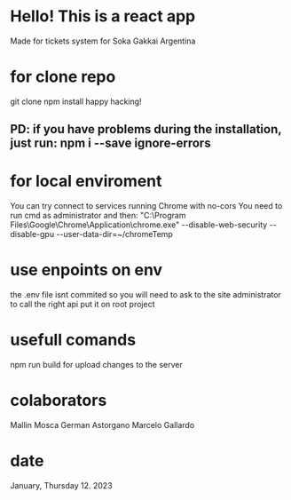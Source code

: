 # Hello! This is a react app
Made for tickets system for Soka Gakkai Argentina

# for clone repo
git clone
npm install
happy hacking!

PD: if you have problems during the installation, just run:
npm i --save ignore-errors
---

# for local enviroment
You can try connect to services running Chrome with no-cors
You need to run cmd as administrator and then:
"C:\Program Files\Google\Chrome\Application\chrome.exe" --disable-web-security --disable-gpu --user-data-dir=~/chromeTemp

# use enpoints on env
the .env file isnt commited so
you will need to ask to the site administrator
to call the right api
put it on root project

# usefull comands
npm run build for upload changes to the server

# colaborators
Mallin Mosca
German Astorgano
Marcelo Gallardo

# date
January, Thursday 12. 2023

